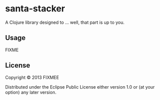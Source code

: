 # santa-stacker

A Clojure library designed to ... well, that part is up to you.

## Usage

FIXME

## License

Copyright © 2013 FIXMEE

Distributed under the Eclipse Public License either version 1.0 or (at
your option) any later version.
